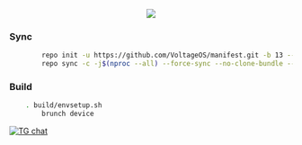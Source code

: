 <p align="center">
  <img src="https://i.imgur.com/32ihEhr.png"/>
</p>

### Sync ###
```bash
        repo init -u https://github.com/VoltageOS/manifest.git -b 13 --git-lfs
        repo sync -c -j$(nproc --all) --force-sync --no-clone-bundle --no-tags
```

### Build ###
```bash
	. build/envsetup.sh
        brunch device
```

[![TG chat](https://img.shields.io/badge/Support-Telegram-%23e52c5f.svg?style=for-the-badge&logo=telegram&&labelColor=121217)](https://t.me/voltageos)

